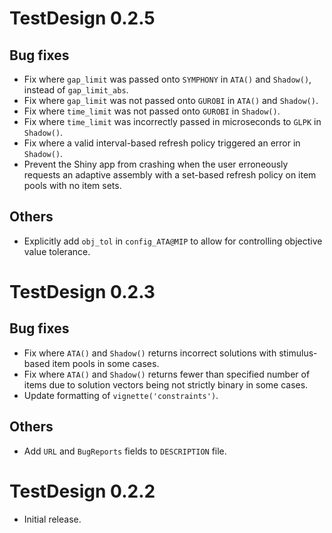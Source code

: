 # TestDesign 0.2.5

## Bug fixes

* Fix where `gap_limit` was passed onto `SYMPHONY` in `ATA()` and `Shadow()`, instead of `gap_limit_abs`.
* Fix where `gap_limit` was not passed onto `GUROBI` in `ATA()` and `Shadow()`.
* Fix where `time_limit` was not passed onto `GUROBI` in `Shadow()`.
* Fix where `time_limit` was incorrectly passed in microseconds to `GLPK` in `Shadow()`.
* Fix where a valid interval-based refresh policy triggered an error in `Shadow()`.
* Prevent the Shiny app from crashing when the user erroneously requests an adaptive assembly with a set-based refresh policy on item pools with no item sets.

## Others

* Explicitly add `obj_tol` in `config_ATA@MIP` to allow for controlling objective value tolerance.

# TestDesign 0.2.3

## Bug fixes

* Fix where `ATA()` and `Shadow()` returns incorrect solutions with stimulus-based item pools in some cases.
* Fix where `ATA()` and `Shadow()` returns fewer than specified number of items due to solution vectors being not strictly binary in some cases.
* Update formatting of `vignette('constraints')`.

## Others

* Add `URL` and `BugReports` fields to `DESCRIPTION` file.

# TestDesign 0.2.2

* Initial release.
